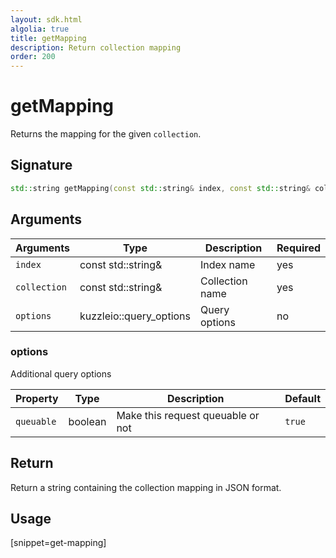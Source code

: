 ```yaml
---
layout: sdk.html
algolia: true
title: getMapping
description: Return collection mapping
order: 200
---
```


# getMapping

Returns the mapping for the given `collection`.

## Signature

```cpp
std::string getMapping(const std::string& index, const std::string& collection, kuzzleio::query_options *options=nullptr);
```

## Arguments

| Arguments    | Type    | Description | Required
|--------------|---------|-------------|----------
| ``index`` | const std::string& | Index name    | yes  |
| ``collection`` | const std::string& | Collection name    | yes  |
| ``options`` | kuzzleio::query_options | Query options    | no  |

### **options**

Additional query options

| Property   | Type    | Description                       | Default |
| ---------- | ------- | --------------------------------- | ------- |
| `queuable` | boolean | Make this request queuable or not | `true`  |

## Return

Return a string containing the collection mapping in JSON format.

## Usage

[snippet=get-mapping]
